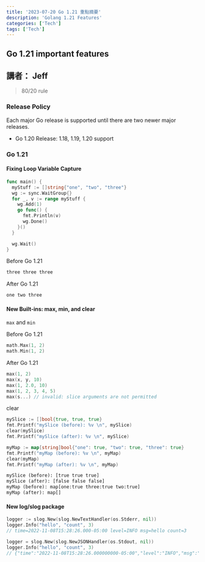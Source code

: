 ```yaml
---
title: '2023-07-20 Go 1.21 重點摘要'
description: 'Golang 1.21 Features'
categories: ['Tech']
tags: ['Tech']
---
```


## Go 1.21 important features

## 講者： Jeff

> 80/20 rule

### Release Policy

Each major Go release is supported until there are two newer major releases.

- Go 1.20 Release: 1.18, 1.19, 1.20 support

### Go 1.21

#### Fixing Loop Variable Capture

```go
func main() {
  myStuff := []string{"one", "two", "three"}
  wg := sync.WaitGroup{}
  for _, v := range myStuff {
    wg.Add(1)
    go func() {
      fmt.Println(v)
      wg.Done()
    }()
  }

  wg.Wait()
}
```

Before Go 1.21

```txt
three three three
```

After Go 1.21

```txt
one two three
```

#### New Built-ins: max, min, and clear

`max` and `min`

Before Go 1.21

```go
math.Max(1, 2)
math.Min(1, 2)
```

After Go 1.21

```go
max(1, 2)
max(x, y, 10)
max(1, 2.0, 10)
max(1, 2, 3, 4, 5)
max(s...) // invalid: slice arguments are not permitted
```

clear

```go
mySlice := []bool{true, true, true}
fmt.Printf("mySlice (before): %v \n", mySlice)
clear(mySlice)
fmt.Printf("mySlice (after): %v \n", mySlice)

myMap := map[string]bool{"one": true, "two": true, "three": true}
fmt.Printf("myMap (before): %v \n", myMap)
clear(myMap)
fmt.Printf("myMap (after): %v \n", myMap)
```

```txt
mySlice (before): [true true true]
mySlice (after): [false false false]
myMap (before): map[one:true three:true two:true]
myMap (after): map[]
```

#### New log/slog package

```go
logger := slog.New(slog.NewTextHandler(os.Stderr, nil))
logger.Info("hello", "count", 3)
// time=2022-11-08T15:28:26.000-05:00 level=INFO msg=hello count=3

logger = slog.New(slog.NewJSONHandler(os.Stdout, nil))
logger.Info("hello", "count", 3)
// {"time":"2022-11-08T15:28:26.000000000-05:00","level":"INFO","msg":"hello","count":3}
```
